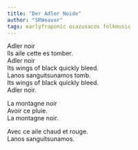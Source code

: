 ```yaml
---
title: "Der Adler Noide"
author: "SRWeaver"
tags: earlyfraponic osazusacos folkmusic
---
```

Adler noir<br />
Ils aile cette es tomber.<br />
Adler noir<br />
Its wings of black quickly bleed.<br />
Lanos sanguitsunamos tomb.<br />
Its wings of black quickly bleed.<br />
Adler noir.

La montagne noir<br />
Avoir ce pluie.<br />
La montagne noir.

Avec ce aile chaud et rouge.<br />
Lanos sanguitsunamos.
